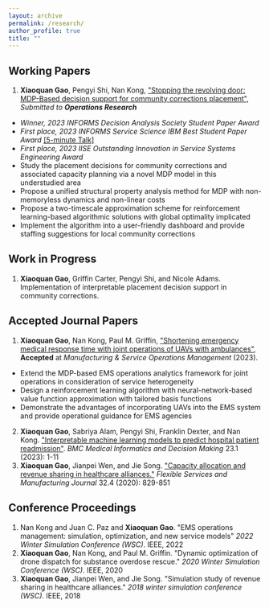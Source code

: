```yaml
---
layout: archive
permalink: /research/
author_profile: true
title: ""
---
```

<title>Xiaoquan Gao's Research</title>
<meta name="google-site-verification" content="OrbqbGHi0mh8xqpqsPJnfTkl3_q207b0IypJEYfXSoo" />
<!-- Google tag (gtag.js) -->
<script async src="https://www.googletagmanager.com/gtag/js?id=G-P44T7G85MC"></script>
<script>
  window.dataLayer = window.dataLayer || [];
  function gtag(){dataLayer.push(arguments);}
  gtag('js', new Date());

  gtag('config', 'G-P44T7G85MC');
</script>
## Working Papers
1. **Xiaoquan Gao**, Pengyi Shi, Nan Kong, ["Stopping the revolving door: MDP-Based decision support for community corrections placement"](https://papers.ssrn.com/sol3/papers.cfm?abstract_id=4672337), *Submitted to **Operations Research***
  - *Winner, 2023 INFORMS Decision Analysis Society Student Paper Award* 
  - *First place, 2023 INFORMS Service Science IBM Best Student Paper Award* [[5-minute Talk]](https://www.youtube.com/watch?v=zT4U6GttGdg&t=1s)
  - *First place, 2023 IISE Outstanding Innovation in Service Systems Engineering Award*
  - Study the placement decisions for community corrections and associated capacity planning via a novel MDP model in this understudied area
  - Propose a unified structural property analysis method for MDP with non-memoryless dynamics and non-linear costs
  - Propose a two-timescale approximation scheme for reinforcement learning-based algorithmic solutions with global optimality implicated
  - Implement the algorithm into a user-friendly dashboard and provide staffing suggestions for local community corrections

## Work in Progress
1. **Xiaoquan Gao**, Griffin Carter, Pengyi Shi, and Nicole Adams. Implementation of interpretable placement decision support in community corrections. 

## Accepted Journal Papers
1. **Xiaoquan Gao**, Nan Kong, Paul M. Griffin, ["Shortening emergency medical response time with joint operations of UAVs with ambulances"](https://pubsonline.informs.org/doi/10.1287/msom.2022.0166), **Accepted** at *Manufacturing & Service Operations Management* (2023).
  - Extend the MDP-based EMS operations analytics framework for joint operations in consideration of service heterogeneity 
  - Design a reinforcement learning algorithm with neural-network-based value function approximation with tailored basis functions 
  - Demonstrate the advantages of incorporating UAVs into the EMS system and provide operational guidance for EMS agencies
2. **Xiaoquan Gao**, Sabriya Alam, Pengyi Shi, Franklin Dexter, and Nan Kong. ["Interpretable machine learning models to predict hospital patient readmission"](https://bmcmedinformdecismak.biomedcentral.com/articles/10.1186/s12911-023-02193-5). *BMC Medical Informatics and Decision Making* 23.1 (2023): 1-11
3. **Xiaoquan Gao**, Jianpei Wen, and Jie Song. ["Capacity allocation and revenue sharing in healthcare alliances."](https://link.springer.com/article/10.1007/s10696-019-09356-5) *Flexible Services and Manufacturing Journal* 32.4 (2020): 829-851

## Conference Proceedings
1. Nan Kong and Juan C. Paz and **Xiaoquan Gao**. "EMS operations management: simulation, optimization, and new service models" *2022 Winter Simulation Conference (WSC)*. IEEE, 2022
2. **Xiaoquan Gao**, Nan Kong, and Paul M. Griffin. "Dynamic optimization of drone dispatch for substance overdose rescue." *2020 Winter Simulation Conference (WSC)*. IEEE, 2020
3. **Xiaoquan Gao**, Jianpei Wen, and Jie Song. "Simulation study of revenue sharing in healthcare alliances." *2018 winter simulation conference (WSC)*. IEEE, 2018


